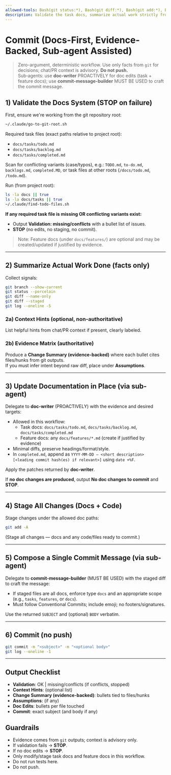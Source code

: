 ```yaml
---
allowed-tools: Bash(git status:*), Bash(git diff:*), Bash(git add:*), Bash(git commit:*), Bash(git log:*), Bash(git branch:*), Bash(ls:*), Bash(cat:*), Bash(date:*), Bash(~/.claude/go-to-git-root.sh:*), Bash(~/.claude/find-todo-files.sh:*)
description: Validate the task docs, summarize actual work strictly from git evidence (optionally show context hints), delegate to sub-agents for doc edits and commit message, stage ONLY task/feature docs, then commit. No push. No arguments.
---
```


# Commit (Docs-First, Evidence-Backed, Sub‑agent Assisted)

> Zero-argument, deterministic workflow. Use only facts from `git` for decisions; chat/PR context is advisory. **Do not push.**  
> Sub‑agents: use **doc-writer** PROACTIVELY for doc edits (task + feature docs); use **commit-message-builder** MUST BE USED to craft the commit message.

## 1) Validate the Docs System (STOP on failure)
First, ensure we're working from the git repository root:
```bash
~/.claude/go-to-git-root.sh
```

Required task files (exact paths relative to project root):
- `docs/tasks/todo.md`
- `docs/tasks/backlog.md`
- `docs/tasks/completed.md`

Scan for conflicting variants (case/typos), e.g.: `TODO.md`, `to-do.md`, `backlogs.md`, `completed.MD`, or task files at other roots (`/docs/todo.md`, `/todo.md`).

Run (from project root):
```bash
ls -la docs || true
ls -la docs/tasks || true
~/.claude/find-todo-files.sh
```

**If any required task file is missing OR conflicting variants exist:**
- Output **Validation: missing/conflicts** with a bullet list of issues.
- **STOP** (no edits, no staging, no commit).

> Note: Feature docs (under `docs/features/`) are optional and may be created/updated if justified by evidence.

---

## 2) Summarize Actual Work Done (facts only)
Collect signals:
```bash
git branch --show-current
git status --porcelain
git diff --name-only
git diff --staged
git log --oneline -5
```

### 2a) Context Hints (optional, non-authoritative)
List helpful hints from chat/PR context if present, clearly labeled.

### 2b) Evidence Matrix (authoritative)
Produce a **Change Summary (evidence-backed)** where each bullet cites files/hunks from git outputs.  
If you must infer intent beyond raw diff, place under **Assumptions**.

---

## 3) Update Documentation in Place (via sub-agent)
Delegate to **doc-writer** (PROACTIVELY) with the evidence and desired targets:
- Allowed in this workflow:  
  - Task docs: `docs/tasks/todo.md`, `docs/tasks/backlog.md`, `docs/tasks/completed.md`  
  - Feature docs: any `docs/features/*.md` (create if justified by evidence)
- Minimal diffs, preserve headings/format/style.
- In `completed.md`, append as `YYYY-MM-DD — <short description> [<leading commit hash(es) if relevant>]` using `date +%F`.

Apply the patches returned by **doc-writer**.

If **no doc changes are produced**, output **No doc changes to commit** and **STOP**.

---

## 4) Stage All Changes (Docs + Code)
Stage changes under the allowed doc paths:
```bash
git add -A
```
(Stage all changes — docs and any code/files ready to commit.)

---

## 5) Compose a Single Commit Message (via sub-agent)
Delegate to **commit-message-builder** (MUST BE USED) with the staged diff to craft the message:
- If staged files are all docs, enforce type `docs` and an appropriate scope (e.g., `tasks`, `features`, or `docs`).
- Must follow Conventional Commits; include emoji; no footers/signatures.

Use the returned `SUBJECT` and (optional) `BODY` verbatim.

---

## 6) Commit (no push)
```bash
git commit -m "<subject>" -m "<optional body>"
git log --oneline -1
```

---

## Output Checklist
- **Validation**: OK | missing/conflicts (if conflicts, stopped)
- **Context Hints**: (optional list)
- **Change Summary (evidence-backed)**: bullets tied to files/hunks
- **Assumptions**: (if any)
- **Doc Edits**: bullets per file touched
- **Commit**: exact subject (and body if any)

## Guardrails
- Evidence comes from `git` outputs; context is advisory only.
- If validation fails → **STOP**.
- If no doc edits → **STOP**.
- Only modify/stage task docs and feature docs in this workflow.
- Do not run tests here.
- Do not push.
